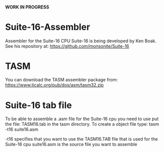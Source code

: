 #### WORK IN PROGRESS ####

# Suite-16-Assembler
Assembler for the Suite-16 CPU
Suite-16 is being developed by Ken Boak.
See his repository at: https://github.com/monsonite/Suite-16

# TASM
You can download the TASM assembler package from: https://www.ticalc.org/pub/dos/asm/tasm32.zip

# Suite-16 tab file
To be able to assemble a .asm file for the Suite-16 cpu you need to use put the file: TASM16.tab in the tasm directory.
To create a object file type: tasm -t16 suite16.asm

-t16 specifies that you want to use the TASM16.TAB file that is used for the Suite-16 cpu
suite16.asm is the source file you want to assemble




